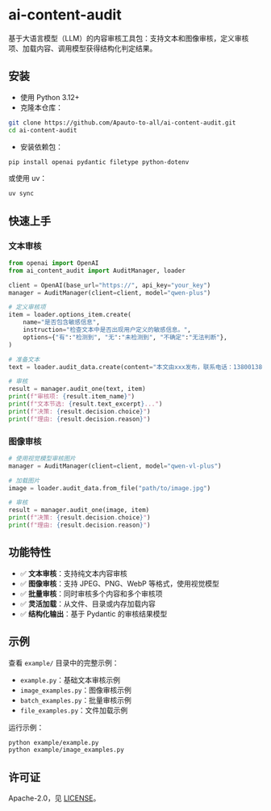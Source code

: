 # ai-content-audit

基于大语言模型（LLM）的内容审核工具包：支持文本和图像审核，定义审核项、加载内容、调用模型获得结构化判定结果。

## 安装

- 使用 Python 3.12+
- 克隆本仓库：

```bash
git clone https://github.com/Apauto-to-all/ai-content-audit.git
cd ai-content-audit
```

- 安装依赖包：

```bash
pip install openai pydantic filetype python-dotenv
```

或使用 uv：

```bash
uv sync
```

## 快速上手

### 文本审核

```python
from openai import OpenAI
from ai_content_audit import AuditManager, loader

client = OpenAI(base_url="https://", api_key="your_key")
manager = AuditManager(client=client, model="qwen-plus")

# 定义审核项
item = loader.options_item.create(
    name="是否包含敏感信息",
    instruction="检查文本中是否出现用户定义的敏感信息。",
    options={"有":"检测到", "无":"未检测到", "不确定":"无法判断"},
)

# 准备文本
text = loader.audit_data.create(content="本文由xxx发布，联系电话：13800138000。")

# 审核
result = manager.audit_one(text, item)
print(f"审核项: {result.item_name}")
print(f"文本节选: {result.text_excerpt}...")
print(f"决策: {result.decision.choice}")
print(f"理由: {result.decision.reason}")
```

### 图像审核

```python
# 使用视觉模型审核图片
manager = AuditManager(client=client, model="qwen-vl-plus")

# 加载图片
image = loader.audit_data.from_file("path/to/image.jpg")

# 审核
result = manager.audit_one(image, item)
print(f"决策: {result.decision.choice}")
print(f"理由: {result.decision.reason}")
```

## 功能特性

- ✅ **文本审核**：支持纯文本内容审核
- ✅ **图像审核**：支持 JPEG、PNG、WebP 等格式，使用视觉模型
- ✅ **批量审核**：同时审核多个内容和多个审核项
- ✅ **灵活加载**：从文件、目录或内存加载内容
- ✅ **结构化输出**：基于 Pydantic 的审核结果模型

## 示例

查看 `example/` 目录中的完整示例：

- `example.py`：基础文本审核示例
- `image_examples.py`：图像审核示例
- `batch_examples.py`：批量审核示例
- `file_examples.py`：文件加载示例

运行示例：

```bash
python example/example.py
python example/image_examples.py
```

## 许可证

Apache-2.0，见 [LICENSE](LICENSE)。
